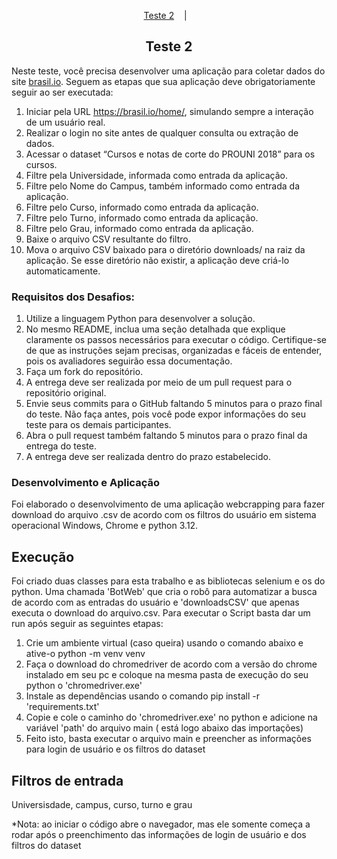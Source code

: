 <p style="text-align:center" dir="auto">
  <a href="#desafio1">Teste 2</a>
  &nbsp;&nbsp;&nbsp;|&nbsp;&nbsp;&nbsp;
</p>

<h2 id="desafio1" style="text-align:center;border-bottom:none">Teste 2</h2>

Neste teste, você precisa desenvolver uma aplicação para coletar dados do site <a href="https://brasil.io/home/" target="_blank">brasil.io</a>. Seguem as etapas que sua aplicação deve obrigatoriamente seguir ao ser executada:

1) Iniciar pela URL https://brasil.io/home/, simulando sempre a interação de um usuário real.
2) Realizar o login no site antes de qualquer consulta ou extração de dados.
3) Acessar o dataset “Cursos e notas de corte do PROUNI 2018” para os cursos.
4) Filtre pela Universidade, informada como entrada da aplicação.
5) Filtre pelo Nome do Campus, também informado como entrada da aplicação.
6) Filtre pelo Curso, informado como entrada da aplicação.
7) Filtre pelo Turno, informado como entrada da aplicação.
8) Filtre pelo Grau, informado como entrada da aplicação.
9) Baixe o arquivo CSV resultante do filtro.
10) Mova o arquivo CSV baixado para o diretório downloads/ na raiz da aplicação. Se esse diretório não existir, a aplicação deve criá-lo automaticamente.

### Requisitos dos Desafios:
1) Utilize a linguagem Python para desenvolver a solução.
2) No mesmo README, inclua uma seção detalhada que explique claramente os passos necessários para executar o código. Certifique-se de que as instruções sejam precisas, organizadas e fáceis de entender, pois os avaliadores seguirão essa documentação.
3) Faça um fork do repositório.
4) A entrega deve ser realizada por meio de um pull request para o repositório original.
5) Envie seus commits para o GitHub faltando 5 minutos para o prazo final do teste. Não faça antes, pois você pode expor informações do seu teste para os demais participantes.
6) Abra o pull request também faltando 5 minutos para o prazo final da entrega do teste.
7) A entrega deve ser realizada dentro do prazo estabelecido.


### Desenvolvimento e Aplicação
Foi elaborado o desenvolvimento de uma aplicação webcrapping para fazer download do arquivo .csv de acordo com os filtros do usuário em sistema operacional Windows, Chrome e python 3.12.

## Execução
Foi criado duas classes para esta trabalho e as bibliotecas selenium e os do python. Uma chamada 'BotWeb' que cria o robô para automatizar a busca de acordo com as entradas do usuário e 'downloadsCSV' que apenas executa o download do arquivo.csv. Para executar o Script basta dar um run após seguir as seguintes etapas:

1) Crie um ambiente virtual (caso queira) usando o comando abaixo e ative-o
    python -m venv venv
2) Faça o download do chromedriver de acordo com a versão do chrome instalado em seu pc e coloque na mesma pasta de execução do seu python o 'chromedriver.exe'
3) Instale as dependências usando o comando 
    pip install -r 'requirements.txt'
4) Copie e cole o caminho do 'chromedriver.exe' no python e adicione na variável 'path' do arquivo main ( está logo abaixo das importações)
5) Feito isto, basta executar o arquivo main e preencher as informações para login de usuário e os filtros do dataset

## Filtros de entrada 
Universisdade, campus, curso, turno e grau

*Nota: ao iniciar o código abre o navegador, mas ele somente começa a rodar após o preenchimento das informações de login de usuário e dos filtros do dataset

